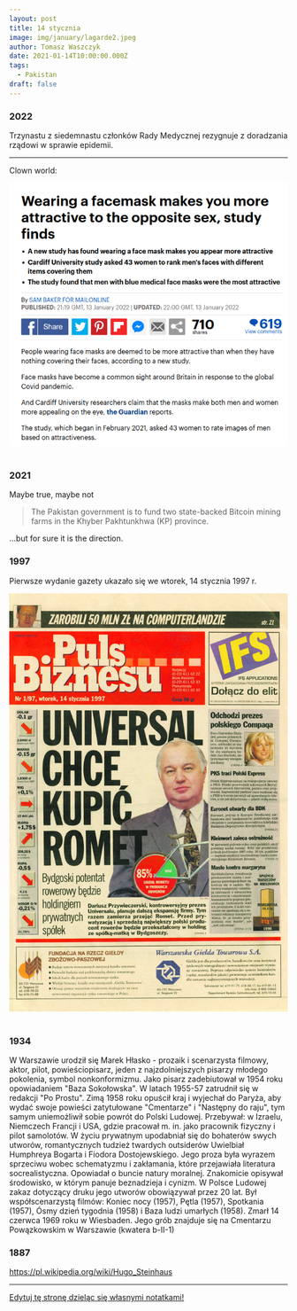 ```yaml
---
layout: post
title: 14 stycznia
image: img/january/lagarde2.jpeg
author: Tomasz Waszczyk
date: 2021-01-14T10:00:00.000Z
tags:
  - Pakistan
draft: false  
---
```


### 2022

Trzynastu z siedemnastu członków Rady Medycznej rezygnuje z doradzania rządowi w sprawie epidemii.

---

Clown world:

<img src="./img/january/wearingmask.png"><br><br>

### 2021

Maybe true, maybe not

> The Pakistan government is to fund two state-backed Bitcoin mining farms in the Khyber Pakhtunkhwa (KP) province.

...but for sure it is the direction.

### 1997

Pierwsze wydanie gazety ukazało się we wtorek, 14 stycznia 1997 r.

<img src="./img/january/pulsbiznesu.jpeg"><br><br>

### 1934

W Warszawie urodził się Marek Hłasko - prozaik i scenarzysta filmowy, aktor, pilot, powieściopisarz, jeden z najzdolniejszych pisarzy młodego pokolenia, symbol nonkonformizmu.
Jako pisarz zadebiutował w 1954 roku opowiadaniem "Baza Sokołowska". W latach 1955-57 zatrudnił się w redakcji "Po Prostu". Zimą 1958 roku opuścił kraj i wyjechał do Paryża, aby wydać swoje powieści zatytułowane "Cmentarze" i "Następny do raju", tym samym uniemożliwił sobie powrót do Polski Ludowej. Przebywał: w Izraelu, Niemczech Francji i USA, gdzie pracował m. in. jako pracownik fizyczny i pilot samolotów.
W życiu prywatnym upodabniał się do bohaterów swych utworów, romantycznych tudzież twardych outsiderów Uwielbiał Humphreya Bogarta i Fiodora Dostojewskiego. Jego proza była wyrazem sprzeciwu wobec schematyzmu i zakłamania, które przejawiała literatura socrealistyczna. Opowiadał o buncie natury moralnej. Znakomicie opisywał środowisko, w którym panuje beznadzieja i cynizm. W Polsce Ludowej zakaz dotyczący druku jego utworów obowiązywał przez 20 lat. Był współscenarzystą filmów: Koniec nocy (1957), Pętla (1957), Spotkania (1957), Ósmy dzień tygodnia (1958) i Baza ludzi umarłych (1958). Zmarł 14 czerwca 1969 roku w Wiesbaden. Jego grób znajduje się na Cmentarzu Powązkowskim w Warszawie (kwatera b-II-1)

### 1887

https://pl.wikipedia.org/wiki/Hugo_Steinhaus

---

<a href="https://github.com/TomaszWaszczyk/historia.waszczyk.com/edit/master/src/content/january-14.md" target="_blank">Edytuj tę stronę dzieląc się własnymi notatkami!</a>
